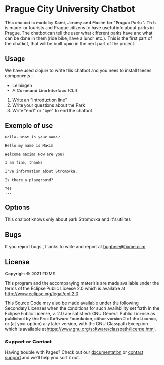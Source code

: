 # Prague City University Chatbot

This chatbot is made by Sami, Jeremy and Maxim for "Prague Parks". Th It is made for tourists and Prague citizens to have useful info about parks in Prague. The chatbot can tell the user what different parks have and what can be done in them (ride bike, have a lunch etc.). This is the first part of the chatbot, that will be built upon in the next part of the project.

## Usage
We have used clojure to write this chatbot and you need to install theses components :

- Leiningen
- A Command Line Interface (CLI)

1) Write an "Introduction line"
2) Write your questions about the Park
3) Write "end" or "bye" to end the chatbot

## Exemple of use
```
Hello. What is your name?

Hello my name is Maxim

Welcome maxim! How are you?

I am fine, thanks

I've information about Stromovka.

Is there a playground?

Yes
...
```

## Options

This chatbot knows only about park Stromovka and it's utilites


## Bugs 

If you report bugs , thanks to write and report at bughere@fixme.com


## License

Copyright © 2021 FIXME

This program and the accompanying materials are made available under the
terms of the Eclipse Public License 2.0 which is available at
http://www.eclipse.org/legal/epl-2.0.

This Source Code may also be made available under the following Secondary
Licenses when the conditions for such availability set forth in the Eclipse
Public License, v. 2.0 are satisfied: GNU General Public License as published by
the Free Software Foundation, either version 2 of the License, or (at your
option) any later version, with the GNU Classpath Exception which is available
at https://www.gnu.org/software/classpath/license.html.


### Support or Contact

Having trouble with Pages? Check out our [documentation](https://docs.github.com/categories/github-pages-basics/) or [contact support](https://support.github.com/contact) and we’ll help you sort it out.
